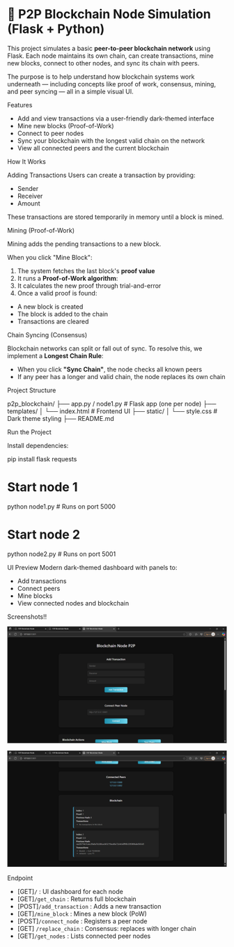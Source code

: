 # 🧱 P2P Blockchain Node Simulation (Flask + Python)

This project simulates a basic **peer-to-peer blockchain network** using Flask. Each node maintains its own chain, can create transactions, mine new blocks, connect to other nodes, and sync its chain with peers.

The purpose is to help understand how blockchain systems work underneath — including concepts like proof of work, consensus, mining, and peer syncing — all in a simple visual UI.

Features

- Add and view transactions via a user-friendly dark-themed interface
- Mine new blocks (Proof-of-Work)
- Connect to peer nodes
- Sync your blockchain with the longest valid chain on the network
- View all connected peers and the current blockchain

How It Works

Adding Transactions
Users can create a transaction by providing:
- Sender
- Receiver
- Amount

These transactions are stored temporarily in memory until a block is mined.


Mining (Proof-of-Work)

Mining adds the pending transactions to a new block.

When you click "Mine Block":
1. The system fetches the last block's **proof value**
2. It runs a **Proof-of-Work algorithm**:
3. It calculates the new proof through trial-and-error
4. Once a valid proof is found:
- A new block is created
- The block is added to the chain
- Transactions are cleared



Chain Syncing (Consensus)

Blockchain networks can split or fall out of sync. To resolve this, we implement a **Longest Chain Rule**:

- When you click **"Sync Chain"**, the node checks all known peers
- If any peer has a longer and valid chain, the node replaces its own chain




Project Structure

p2p_blockchain/
├── app.py / node1.py # Flask app (one per node)
├── templates/
│ └── index.html # Frontend UI
├── static/
│ └── style.css # Dark theme styling
├── README.md



Run the Project

Install dependencies:

pip install flask requests

# Start node 1
python node1.py    # Runs on port 5000

# Start node 2
python node2.py    # Runs on port 5001


UI Preview
Modern dark-themed dashboard with panels to:

- Add transactions
- Connect peers
- Mine blocks
- View connected nodes and blockchain

Screenshots!!

![Interface](image.png)

![Blockchain list](image-1.png)



Endpoint             
- [GET]`/`                : UI dashboard for each node         
- [GET]`/get_chain`       : Returns full blockchain             
- [POST]`/add_transaction` : Adds a new transaction              
- [GET]`/mine_block`      : Mines a new block (PoW)             
- [POST]`/connect_node`    : Registers a peer node               
- [GET] `/replace_chain`   : Consensus: replaces with longer chain 
- [GET]`/get_nodes`       : Lists connected peer nodes          


